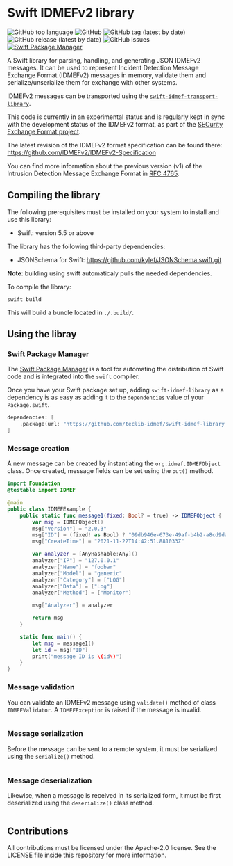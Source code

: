 # Swift IDMEFv2 library

![GitHub top language](https://img.shields.io/github/languages/top/teclib-idmef/swift-idmef-library) 
![GitHub](https://img.shields.io/github/license/teclib-idmef/swift-idmef-library) 
![GitHub tag (latest by date)](https://img.shields.io/github/v/tag/teclib-idmef/swift-idmef-library) 
![GitHub release (latest by date)](https://img.shields.io/github/v/release/teclib-idmef/swift-idmef-library) 
![GitHub issues](https://img.shields.io/github/issues/teclib-idmef/swift-idmef-library)
[![Swift Package Manager](https://img.shields.io/badge/Swift_Package_Manager-compatible-orange?style=flat-square)](https://img.shields.io/badge/Swift_Package_Manager-compatible-orange?style=flat-square)

A Swift library for parsing, handling, and generating JSON IDMEFv2 messages. It can be used to represent Incident Detection Message Exchange Format (IDMEFv2) messages in memory, validate them and serialize/unserialize them for exchange with other systems.

IDMEFv2 messages can be transported using the [`swift-idmef-transport-library`](https://github.com/teclib-idmef/swift-idmef-transport-library).

This code is currently in an experimental status and is regularly kept in sync with the development status of the IDMEFv2 format, as part of the [SECurity Exchange Format project](https://www.secef.net/).

The latest revision of the IDMEFv2 format specification can be found there: https://github.com/IDMEFv2/IDMEFv2-Specification

You can find more information about the previous version (v1) of the Intrusion Detection Message Exchange Format in [RFC 4765](https://tools.ietf.org/html/rfc4765).

## Compiling the library

The following prerequisites must be installed on your system to install and use this library:

* Swift: version 5.5 or above

The library has the following third-party dependencies:

* JSONSchema for Swift: https://github.com/kylef/JSONSchema.swift.git

**Note**: building using swift automaticaly pulls the needed dependencies.

To compile the library:

``` shell
swift build
``` 

This will build a bundle located in `./.build/`.

## Using the libray

### Swift Package Manager

The [Swift Package Manager](https://swift.org/package-manager/) is a tool for automating the distribution of Swift code and is integrated into the `swift` compiler. 

Once you have your Swift package set up, adding `swift-idmef-library` as a dependency is as easy as adding it to the `dependencies` value of your `Package.swift`.

```swift
dependencies: [
    .package(url: "https://github.com/teclib-idmef/swift-idmef-library.git", .upToNextMajor(from: "1.0.1"))
]
```

### Message creation

A new message can be created by instantiating the `org.idmef.IDMEFObject` class. Once created, message fields can be set using the `put()` method.

``` swift
import Foundation
@testable import IDMEF

@main
public class IDMEFExample {
    public static func message1(fixed: Bool? = true) -> IDMEFObject {
        var msg = IDMEFObject()
        msg["Version"] = "2.0.3"
        msg["ID"] = (fixed! as Bool) ? "09db946e-673e-49af-b4b2-a8cd9da58de6" : UUID().uuidString
        msg["CreateTime"] = "2021-11-22T14:42:51.881033Z"

        var analyzer = [AnyHashable:Any]()
        analyzer["IP"] = "127.0.0.1"
        analyzer["Name"] = "foobar"
        analyzer["Model"] = "generic"
        analyzer["Category"] = ["LOG"]
        analyzer["Data"] = ["Log"]
        analyzer["Method"] = ["Monitor"]

        msg["Analyzer"] = analyzer

        return msg
    }

    static func main() {
        let msg = message1()
        let id = msg["ID"]
        print("message ID is \(id\)")
    }
}
```

### Message validation

You can validate an IDMEFv2 message using `validate()` method of class `IDMEFValidator`. A `IDMEFException` is raised if the message is invalid.

``` swift
```

### Message serialization

Before the message can be sent to a remote system, it must be serialized using the `serialize()` method.

``` swift
```

### Message deserialization

Likewise, when a message is received in its serialized form, it must be first deserialized using the `deserialize()` class method.

``` swift
```

## Contributions

All contributions must be licensed under the Apache-2.0 license. See the LICENSE file inside this repository for more information.

